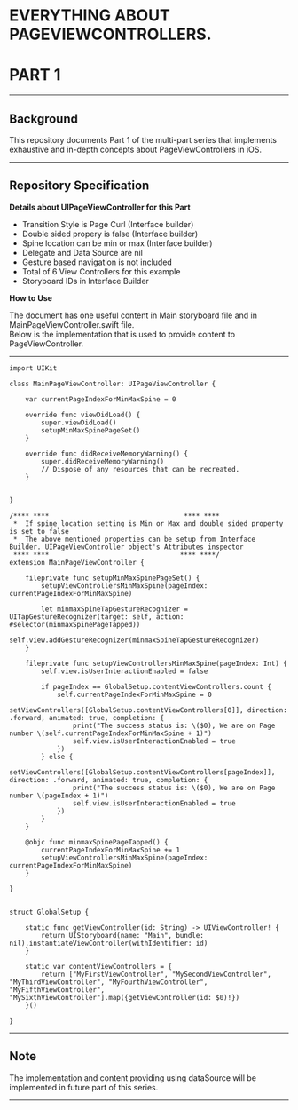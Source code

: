 EVERYTHING ABOUT PAGEVIEWCONTROLLERS.
====

PART 1
===

---

Background
---

This repository documents Part 1 of the multi-part series that implements exhaustive and in-depth concepts about PageViewControllers in iOS. 

---

Repository Specification
---

**Details about UIPageViewController for this Part**   
* Transition Style is Page Curl (Interface builder)
* Double sided propery is false (Interface builder)
* Spine location can be min or max (Interface builder)
* Delegate and Data Source are nil 
* Gesture based navigation is not included
* Total of 6 View Controllers for this example
* Storyboard IDs in Interface Builder



**How to Use**

The document has one useful content in Main storyboard file and in MainPageViewController.swift file.  
Below is the implementation that is used to provide content to PageViewController.  

---

```
import UIKit

class MainPageViewController: UIPageViewController {
    
    var currentPageIndexForMinMaxSpine = 0

    override func viewDidLoad() {
        super.viewDidLoad()
        setupMinMaxSpinePageSet()
    }

    override func didReceiveMemoryWarning() {
        super.didReceiveMemoryWarning()
        // Dispose of any resources that can be recreated.
    }


}

/**** ****                                  **** ****
 *  If spine location setting is Min or Max and double sided property is set to false
 *  The above mentioned properties can be setup from Interface Builder. UIPageViewController object's Attributes inspector
 **** ****                                 **** ****/
extension MainPageViewController {
    
    fileprivate func setupMinMaxSpinePageSet() {
        setupViewControllersMinMaxSpine(pageIndex: currentPageIndexForMinMaxSpine)
        
        let minmaxSpineTapGestureRecognizer = UITapGestureRecognizer(target: self, action: #selector(minmaxSpinePageTapped))
        self.view.addGestureRecognizer(minmaxSpineTapGestureRecognizer)
    }
    
    fileprivate func setupViewControllersMinMaxSpine(pageIndex: Int) {
        self.view.isUserInteractionEnabled = false
        
        if pageIndex == GlobalSetup.contentViewControllers.count {
            self.currentPageIndexForMinMaxSpine = 0
            setViewControllers([GlobalSetup.contentViewControllers[0]], direction: .forward, animated: true, completion: {
                print("The success status is: \($0), We are on Page number \(self.currentPageIndexForMinMaxSpine + 1)")
                self.view.isUserInteractionEnabled = true
            })
        } else {
            setViewControllers([GlobalSetup.contentViewControllers[pageIndex]], direction: .forward, animated: true, completion: {
                print("The success status is: \($0), We are on Page number \(pageIndex + 1)")
                self.view.isUserInteractionEnabled = true
            })
        }
    }
    
    @objc func minmaxSpinePageTapped() {
        currentPageIndexForMinMaxSpine += 1
        setupViewControllersMinMaxSpine(pageIndex: currentPageIndexForMinMaxSpine)
    }
    
}


struct GlobalSetup {
    
    static func getViewController(id: String) -> UIViewController! {
        return UIStoryboard(name: "Main", bundle: nil).instantiateViewController(withIdentifier: id)
    }
    
    static var contentViewControllers = {
        return ["MyFirstViewController", "MySecondViewController", "MyThirdViewController", "MyFourthViewController", "MyFifthViewController", "MySixthViewController"].map({getViewController(id: $0)!})
    }()
    
}
```

---

Note
---

The implementation and content providing using dataSource will be implemented in future part of this series.

---

